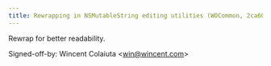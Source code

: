 ```yaml
---
title: Rewrapping in NSMutableString editing utilities (WOCommon, 2ca60b4)
---
```


Rewrap for better readability.

Signed-off-by: Wincent Colaiuta &lt;win@wincent.com&gt;
